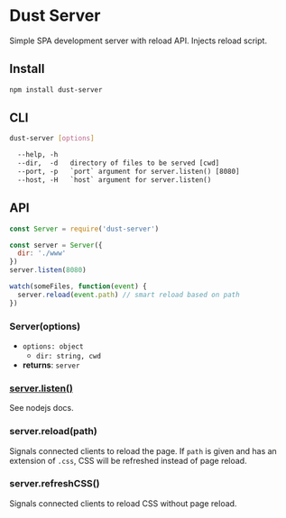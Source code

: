 # Dust Server

Simple SPA development server with reload API. Injects reload script.

## Install

```sh
npm install dust-server
```

## CLI

```sh
dust-server [options]
```

```txt
  --help, -h
  --dir,  -d   directory of files to be served [cwd]
  --port, -p   `port` argument for server.listen() [8080]
  --host, -H   `host` argument for server.listen()
```

## API

```javascript
const Server = require('dust-server')

const server = Server({
  dir: './www'
})
server.listen(8080)

watch(someFiles, function(event) {
  server.reload(event.path) // smart reload based on path
})
```

### Server(options)
- `options: object`
  - `dir: string, cwd`
- **returns**: `server`

### [server.listen()](https://nodejs.org/api/http.html#http_server_listen_handle_callback)
See nodejs docs.

### server.reload(path)
Signals connected clients to reload the page. If `path` is given and has an extension of `.css`, CSS will be refreshed instead of page reload.

### server.refreshCSS()
Signals connected clients to reload CSS without page reload.
